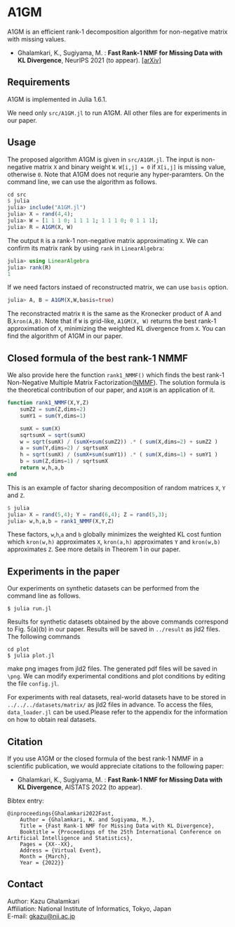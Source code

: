 # A1GM
A1GM is an efficient rank-1 decomposition algorithm for non-negative matrix with missing values. 

* Ghalamkari, K., Sugiyama, M. : **Fast Rank-1 NMF for Missing Data with KL Divergence**, NeurIPS 2021 (to appear). [[arXiv]](https://arxiv.org/abs/2110.12595)

## Requirements
A1GM is implemented in Julia 1.6.1.

We need only `src/A1GM.jl` to run A1GM.
All other files are for experiments in our paper.

## Usage
The proposed algorithm A1GM is given in `src/A1GM.jl`.
The input is non-negative matrix `X` and binary weight `W`.
`W[i,j] = 0` if `X[i,j]` is missing value, otherwise `0`.
Note that A1GM does not requrie any hyper-paramters.
On the command line, we can use the algorithm as follows.
```julia
cd src
$ julia
julia> include("A1GM.jl")
julia> X = rand(4,4);
julia> W = [1 1 1 0; 1 1 1 1; 1 1 1 0; 0 1 1 1];
julia> R = A1GM(X, W)
```

The output `R` is a rank-1 non-negative matrix approximating `X`.
We can confirm its matrix rank by using `rank` in `LinearAlgebra`:
```julia
julia> using LinearAlgebra
julia> rank(R)
1
```

If we need factors instaed of reconstructed matrix, we can use `basis` option.
```julia
julia> A, B = A1GM(X,W,basis=true)
```
The reconstracted matrix `R` is the same as the Kronecker product of A and B,`kron(A,B)`. 
Note that if `W` is grid-like, `A1GM(X, W)` returns the best rank-1 approximation of `X`, minimizing the weighted KL divergence from `X`.
You can find the algorithm of A1GM in our paper.

## Closed formula of the best rank-1 NMMF
We also provide here the function `rank1_NMMF()` which finds the best rank-1 Non-Negative Multiple Matrix Factorization([NMMF](https://www.ijcai.org/Proceedings/13/Papers/254.pdf)). The solution formula is the theoretical contribution of our paper, and `A1GM` is an application of it.
```julia
function rank1_NMMF(X,Y,Z)
    sumZ2 = sum(Z,dims=2)
    sumY1 = sum(Y,dims=1)

    sumX = sum(X)
    sqrtsumX = sqrt(sumX)
    w = sqrt(sumX) / (sumX+sum(sumZ2)) .* ( sum(X,dims=2) + sumZ2 )
    a = sum(Y,dims=2) / sqrtsumX
    h = sqrt(sumX) / (sumX+sum(sumY1)) .* ( sum(X,dims=1) + sumY1 )
    b = sum(Z,dims=1) / sqrtsumX
    return w,h,a,b
end
```
This is an example of factor sharing decomposition of random matrices `X`, `Y` and `Z`.
```julia
$ julia
julia> X = rand(5,4); Y = rand(6,4); Z = rand(5,3);
julia> w,h,a,b = rank1_NMMF(X,Y,Z)
```
These factors, `w`,`h`,`a` and `b` globally minimizes the weighted KL cost funtion which `kron(w,h)` approximates `X`, `kron(a,h)` approximates `Y` and `kron(w,b)` approximates `Z`. See more details in Theorem 1 in our paper.

## Experiments in the paper
Our experiments on synthetic datasets can be performed from the command line as follows.
```
$ julia run.jl
```

Results for synthetic datasets obtained by the above commands correspond to Fig. 5(a)(b) in our paper.
Results will be saved in `../result` as jld2 files.
​
The following commands
```
cd plot
$ julia plot.jl
```
make png images from jld2 files. The generated pdf files will be saved in `\png`.
We can modify experimental conditions and plot conditions by editing the file `config.jl`.
​

For experiments with real datasets, real-world datasets have to be stored in `../../../datasets/matrix/` as jld2 files in advance. To access the files, `data_loader.jl` can be used.
​Please refer to the appendix for the information on how to obtain real datasets.


## Citation
If you use A1GM or the closed formula of the best rank-1 NMMF in a scientific publication, we would appreciate citations to the following paper:
* Ghalamkari, K., Sugiyama, M. : **Fast Rank-1 NMF for Missing Data with KL Divergence**, AISTATS 2022 (to appear).

Bibtex entry:
```
@inproceedings{Ghalamkari2022Fast,
    Author = {Ghalamkari, K. and Sugiyama, M.},
    Title = {Fast Rank-1 NMF for Missing Data with KL Divergence},
    Booktitle = {Proceedings of the 25th International Conference on Artificial Intelligence and Statistics},
    Pages = {XX--XX},
    Address = {Virtual Event},
    Month = {March},
    Year = {2022}}
```

## Contact
Author: Kazu Ghalamkari  
Affiliation: National Institute of Informatics, Tokyo, Japan  
E-mail: gkazu@nii.ac.jp
